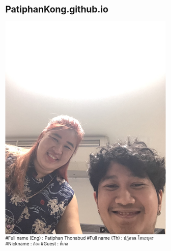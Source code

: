 # PatiphanKong.github.io
![alt text for screen readers](S__20602886.jpg "Text to show on mouseover")
#Full name (Eng) : Patiphan Thonabud
#Full name (Th) : ปฏิภาณ โทนะบุตร
#Nickname : ก้อง
#Guest : พี่เจล
